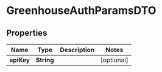 

# GreenhouseAuthParamsDTO


## Properties

| Name | Type | Description | Notes |
|------------ | ------------- | ------------- | -------------|
|**apiKey** | **String** |  |  [optional] |



